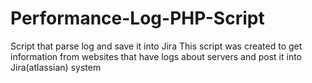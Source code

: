 # Performance-Log-PHP-Script
Script that parse log and save it into Jira 
This script was created to get information from websites that have logs about servers and post it into Jira(atlassian) system
